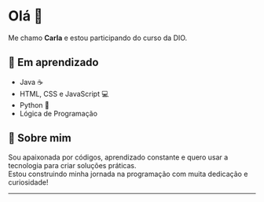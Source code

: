 # Olá 🌸

Me chamo **Carla** e estou participando do curso da DIO.

## 🚧 Em aprendizado
- Java ☕
- HTML, CSS e JavaScript 💻
- Python 🐍
- Lógica de Programação

## 🌱 Sobre mim
Sou apaixonada por códigos, aprendizado constante e quero usar a tecnologia para criar soluções práticas.  
Estou construindo minha jornada na programação com muita dedicação e curiosidade!

---

